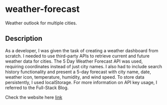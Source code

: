 # weather-forecast
Weather outlook for multiple cities.
## Description
As a developer, I was given the task of creating a weather dashboard from scratch. I needed to use third-party APIs to retrieve current and future weather data for cities. The 5 Day Weather Forecast API was used, requiring coordinates instead of just city names. I also had to include search history functionality and present a 5-day forecast with city name, date, weather icon, temperature, humidity, and wind speed. To store data persistently, I used localStorage. For more information on API key usage, I referred to the Full-Stack Blog.

Check the website here [link](https://paolacaceresoma.github.io/timed-coding-quiz/)
